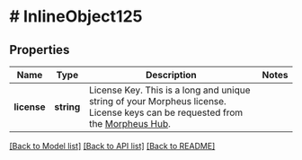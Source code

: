 # # InlineObject125

## Properties

Name | Type | Description | Notes
------------ | ------------- | ------------- | -------------
**license** | **string** | License Key. This is a long and unique string of your Morpheus license. License keys can be requested from the [Morpheus Hub](https://morpheushub.com). |

[[Back to Model list]](../../README.md#models) [[Back to API list]](../../README.md#endpoints) [[Back to README]](../../README.md)
